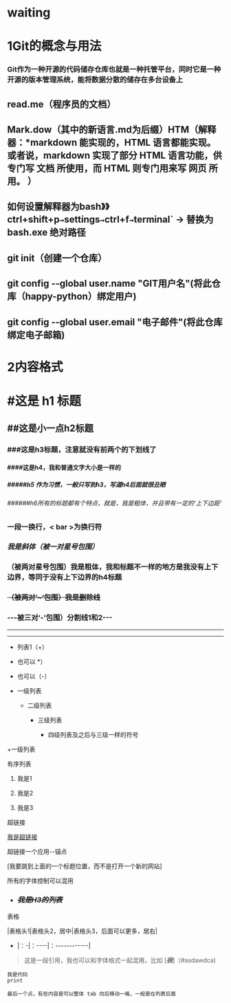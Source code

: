 # waiting

# 1Git的概念与用法

### Git作为一种开源的代码储存仓库也就是一种托管平台，同时它是一种开源的版本管理系统，能将数据分散的储存在多台设备上

## read.me（程序员的文档）

## Mark.dow（其中的新语言.md为后缀）HTM（解释器：***markdown 能实现的，HTML 语言都能实现。或者说，markdown 实现了部分 HTML 语言功能，供专门写 **文档** 所使用，而 HTML 则专门用来写 **网页** 所用。**  ）

## 如何设置解释器为bash》》ctrl+shift+p` → `settings` → `ctrl+f` → `terminal` → 替换为 bash.exe 绝对路径

## git init（创建一个仓库）

## git config --global user.name "GIT用户名"(将此仓库（happy-python）绑定用户)

## git config --global user.email "电子邮件"(将此仓库绑定电子邮箱)

# 2内容格式

# #这是 h1 标题

## ##这是小一点h2标题

### ###这是h3标题，注意就没有前两个的下划线了

#### ####这是h4，我和普通文字大小是一样的

##### #####h5 作为习惯，一般只写到h3，写道h4后面就很丑陋

###### ######h6所有的标题都有个特点，就是，我是粗体，并且带有一定的‘上下边距’

### 一段一换行，< bar >为换行符

### *我是斜体（被一对星号包围）*

### **（被两对星号包围）我是粗体，我和标题不一样的地方是我没有上下边界，等同于没有上下边界的h4标题**

### ~~（被两对’~‘包围）我是删除线~~

### ---被三对‘-’包围）分割线1和2---

---

***

+ 列表1（+）

* 也可以 *）

- 也可以（-）

+ 一级列表

	+ 二级列表

		+ 三级列表

            + 四级列表及之后与三级一样的符号

+一级列表

有序列表

1. 我是1

2. 我是2

3. 我是3

超链接 

[我是超链接]()

超链接一个应用--锚点

[我要跳到上面的一个标题位置，而不是打开一个新的网站]

所有的字体控制可以混用


+ ### *~~我是H3的列表~~*

表格

|表格头1|表格头2，居中|表格头3，后面可以更多，居右|

* |：-|：----|：------------|

>这是一段引用，我也可以和字体格式一起混用，比如 [~~***我***~~]（#asdawdca)

```
我是代码
print

最后一个点，有些内容是可以整体 tab 向后移动一格，一般是在列表后面
